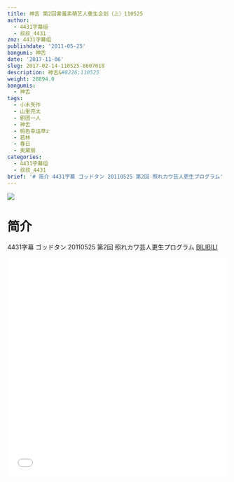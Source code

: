 ```yaml
---
title: 神舌 第2回害羞卖萌艺人重生企划（上）110525
author:
  - 4431字幕组
  - 叔叔_4431
zmz: 4431字幕组
publishdate: '2011-05-25'
bangumi: 神舌
date: '2017-11-06'
slug: 2017-02-14-110525-8607018
description: 神舌&#8226;110525
weight: 28894.0
bangumis:
  - 神舌
tags:
  - 小木矢作
  - 山里亮太
  - 剧团一人
  - 神舌
  - 桃色幸运草z
  - 若林
  - 春日
  - 奥黛丽
categories:
  - 4431字幕组
  - 叔叔_4431
brief: '# 简介 4431字幕 ゴッドタン 20110525 第2回 照れカワ芸人更生プログラム'
---
```

![](https://i.imgur.com/PtuyNJF.png)
# 简介  
4431字幕 ゴッドタン 20110525 第2回 照れカワ芸人更生プログラム
  [BILIBILI](https://www.bilibili.com/video/av8607018/)

  <iframe src="//www.bilibili.com/blackboard/player.html?aid=8607018" width="100%" height="500" frameborder="0" allowfullscreen="allowfullscreen"></iframe>

